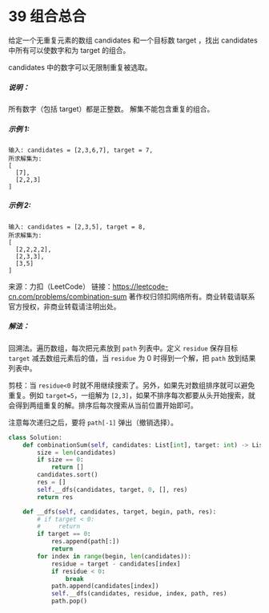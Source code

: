 # 39 组合总合

给定一个无重复元素的数组 candidates 和一个目标数 target ，找出 candidates 中所有可以使数字和为 target 的组合。

candidates 中的数字可以无限制重复被选取。

##### 说明：

所有数字（包括 target）都是正整数。
解集不能包含重复的组合。 

##### 示例 1:

```
输入: candidates = [2,3,6,7], target = 7,
所求解集为:
[
  [7],
  [2,2,3]
]
```

##### 示例 2:

```
输入: candidates = [2,3,5], target = 8,
所求解集为:
[
  [2,2,2,2],
  [2,3,3],
  [3,5]
]
```

来源：力扣（LeetCode）
链接：https://leetcode-cn.com/problems/combination-sum
著作权归领扣网络所有。商业转载请联系官方授权，非商业转载请注明出处。



##### 解法：

回溯法。遍历数组，每次把元素放到 `path` 列表中。定义 `residue` 保存目标 `target` 减去数组元素后的值，当 `residue` 为 0 时得到一个解，把 `path` 放到结果列表中。

剪枝：当 `residue<0` 时就不用继续搜索了。另外，如果先对数组排序就可以避免重复。例如 `target=5`，一组解为 `[2,3]`，如果不排序每次都要从头开始搜索，就会得到两组重复的解。排序后每次搜索从当前位置开始即可。

注意每次递归之后，要将 `path[-1]` 弹出（撤销选择）。

```python
class Solution:
    def combinationSum(self, candidates: List[int], target: int) -> List[List[int]]:
        size = len(candidates)
        if size == 0:
            return []
        candidates.sort()
        res = []
        self.__dfs(candidates, target, 0, [], res)
        return res

    def __dfs(self, candidates, target, begin, path, res):
        # if target < 0:
        #     return
        if target == 0:
            res.append(path[:])
            return
        for index in range(begin, len(candidates)):
            residue = target - candidates[index]
            if residue < 0:
                break
            path.append(candidates[index])
            self.__dfs(candidates, residue, index, path, res)
            path.pop()
```

